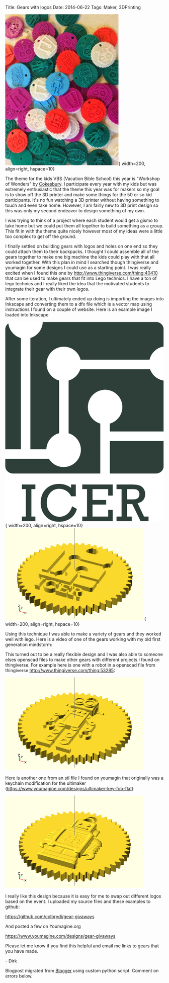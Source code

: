 Title: Gears with logos
Date: 2014-06-22
Tags: Maker, 3DPrinting

![./images/blogger-image--1703746521.jpg](../images/blogger-image--1703746521.jpg){ width=200, align=right, hspace=10}


The theme for the kids VBS (Vacation Bible School) this year is "Workshop of
Wonders" by [Cokesbury](http://2014.cokesburyvbs.com/).  I participate every
year with my kids but was extremely enthusiastic that the theme this year was
for makers so my goal is to show off the 3D printer and make some things for
the 50 or so kid participants.  It's no fun watching a 3D printer without
having something to touch and even take home.  However, I am fairly new to 3D
print design so this was only my second endeavor to design something of my
own.  

I was trying to think of a project where each student would get a gismo to
take home but we could put them all together to build something as a group.
This fit in with the theme quite nicely however most of my ideas were a little
too complex to get off the ground.  

I finally settled on building gears with logos and holes on one end so they
could attach them to their backpacks.  I thought I could assemble all of the
gears together to make one big machine the kids could play with that all
worked together.  With this plan in mind I searched though thingiverse and
youmagin for some designs I could use as a starting point.  I was really
excited when I found this one by <http://www.thingiverse.com/thing:40410> that
can be used to make gears that fit into Lego technics. I have a ton of lego
technics and I really liked the idea that the motivated students to integrate
their gear with their own legos.  



After some iteration, I ultimately ended up doing is importing the images into
Inkscape and converting them to a dfx file which is a vector map using
instructions I found on a couple of website. Here is an example image I loaded
into Inkscape  


![./images/icer.png](../images/icer.png){ width=200, align=right, hspace=10}
![./images/example-dfx-gear.png](../images/example-dfx-gear.png){ width=200, align=right, hspace=10}



Using this technique I was able to make a variety of gears and they worked
well with lego. Here is a video of one of the gears working with my old first
generation mindstorm:  


This turned out to be a really flexible design and I was also able to someone
elses openscad files to make other gears with different projects I found on
thingiverse. For example here is one with a robot in a openscad file from
thingiverse <http://www.thingiverse.com/thing:53285>:  

![./images/example-scad-include-gear.png](../images/example-scad-include-gear.png)



Here is another one from an stl file I found on youmagin that originally was a
keychain modification for the ultimaker
(<https://www.youmagine.com/designs/ultimaker-key-fob-flat>):  

![./images/example-stl-import-gear.png](../images/example-stl-import-gear.png)


I really like this design because it is easy for me to swap out different
logos based on the event.  I uploaded my source files and these examples to
github:  

<https://github.com/colbrydi/gear-givaways>  

And posted a few on Youmagine.org  

<https://www.youmagine.com/designs/gear-givaways>  

Please let me know if you find this helpful and email me links to gears that
you have made.



\- Dirk

Blogpost migrated from [Blogger](https://apprenticemaker.blogspot.com/2014/06/gears-with-logos.html) using custom python script. Comment on errors below.

